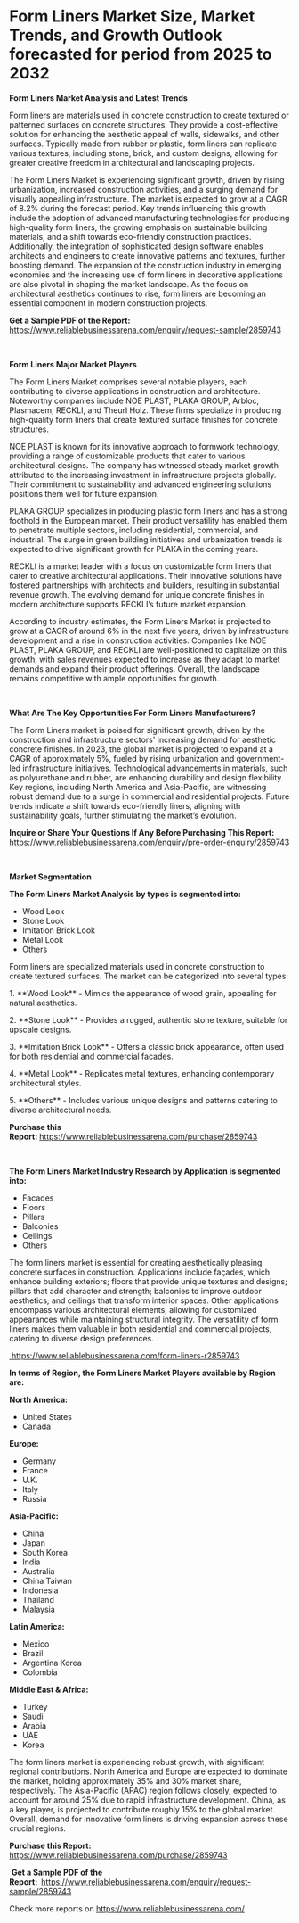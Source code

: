<p><h1>Form Liners Market Size, Market Trends, and Growth Outlook forecasted for period from 2025 to 2032</h1></p><p><strong>Form Liners Market Analysis and Latest Trends</strong></p>
<p><p>Form liners are materials used in concrete construction to create textured or patterned surfaces on concrete structures. They provide a cost-effective solution for enhancing the aesthetic appeal of walls, sidewalks, and other surfaces. Typically made from rubber or plastic, form liners can replicate various textures, including stone, brick, and custom designs, allowing for greater creative freedom in architectural and landscaping projects.</p><p>The Form Liners Market is experiencing significant growth, driven by rising urbanization, increased construction activities, and a surging demand for visually appealing infrastructure. The market is expected to grow at a CAGR of 8.2% during the forecast period. Key trends influencing this growth include the adoption of advanced manufacturing technologies for producing high-quality form liners, the growing emphasis on sustainable building materials, and a shift towards eco-friendly construction practices. Additionally, the integration of sophisticated design software enables architects and engineers to create innovative patterns and textures, further boosting demand. The expansion of the construction industry in emerging economies and the increasing use of form liners in decorative applications are also pivotal in shaping the market landscape. As the focus on architectural aesthetics continues to rise, form liners are becoming an essential component in modern construction projects.</p></p>
<p><strong>Get a Sample PDF of the Report:&nbsp;</strong> <a href="https://www.reliablebusinessarena.com/enquiry/request-sample/2859743?utm_campaign=2033&utm_medium=2&utm_source=Github&utm_content=ia&utm_term=12032025&utm_id=form-liners">https://www.reliablebusinessarena.com/enquiry/request-sample/2859743</a></p>
<p>&nbsp;</p>
<p><strong>Form Liners Major Market Players</strong></p>
<p><p>The Form Liners Market comprises several notable players, each contributing to diverse applications in construction and architecture. Noteworthy companies include NOE PLAST, PLAKA GROUP, Arbloc, Plasmacem, RECKLI, and Theurl Holz. These firms specialize in producing high-quality form liners that create textured surface finishes for concrete structures.</p><p>NOE PLAST is known for its innovative approach to formwork technology, providing a range of customizable products that cater to various architectural designs. The company has witnessed steady market growth attributed to the increasing investment in infrastructure projects globally. Their commitment to sustainability and advanced engineering solutions positions them well for future expansion.</p><p>PLAKA GROUP specializes in producing plastic form liners and has a strong foothold in the European market. Their product versatility has enabled them to penetrate multiple sectors, including residential, commercial, and industrial. The surge in green building initiatives and urbanization trends is expected to drive significant growth for PLAKA in the coming years.</p><p>RECKLI is a market leader with a focus on customizable form liners that cater to creative architectural applications. Their innovative solutions have fostered partnerships with architects and builders, resulting in substantial revenue growth. The evolving demand for unique concrete finishes in modern architecture supports RECKLI’s future market expansion.</p><p>According to industry estimates, the Form Liners Market is projected to grow at a CAGR of around 6% in the next five years, driven by infrastructure development and a rise in construction activities. Companies like NOE PLAST, PLAKA GROUP, and RECKLI are well-positioned to capitalize on this growth, with sales revenues expected to increase as they adapt to market demands and expand their product offerings. Overall, the landscape remains competitive with ample opportunities for growth.</p></p>
<p>&nbsp;</p>
<p><strong>What Are The Key Opportunities For Form Liners Manufacturers?</strong></p>
<p><p>The Form Liners market is poised for significant growth, driven by the construction and infrastructure sectors' increasing demand for aesthetic concrete finishes. In 2023, the global market is projected to expand at a CAGR of approximately 5%, fueled by rising urbanization and government-led infrastructure initiatives. Technological advancements in materials, such as polyurethane and rubber, are enhancing durability and design flexibility. Key regions, including North America and Asia-Pacific, are witnessing robust demand due to a surge in commercial and residential projects. Future trends indicate a shift towards eco-friendly liners, aligning with sustainability goals, further stimulating the market’s evolution.</p></p>
<p><strong>Inquire or Share Your Questions If Any Before Purchasing This Report:</strong> <a href="https://www.reliablebusinessarena.com/enquiry/pre-order-enquiry/2859743?utm_campaign=2033&utm_medium=2&utm_source=Github&utm_content=ia&utm_term=12032025&utm_id=form-liners">https://www.reliablebusinessarena.com/enquiry/pre-order-enquiry/2859743</a></p>
<p>&nbsp;</p>
<p><strong>Market Segmentation</strong></p>
<p><strong>The Form Liners Market Analysis by types is segmented into:</strong></p>
<p><ul><li>Wood Look</li><li>Stone Look</li><li>Imitation Brick Look</li><li>Metal Look</li><li>Others</li></ul></p>
<p><p>Form liners are specialized materials used in concrete construction to create textured surfaces. The market can be categorized into several types: </p><p>1. **Wood Look** - Mimics the appearance of wood grain, appealing for natural aesthetics. </p><p>2. **Stone Look** - Provides a rugged, authentic stone texture, suitable for upscale designs. </p><p>3. **Imitation Brick Look** - Offers a classic brick appearance, often used for both residential and commercial facades. </p><p>4. **Metal Look** - Replicates metal textures, enhancing contemporary architectural styles. </p><p>5. **Others** - Includes various unique designs and patterns catering to diverse architectural needs.</p></p>
<p><strong>Purchase this Report:&nbsp;</strong><a href="https://www.reliablebusinessarena.com/purchase/2859743?utm_campaign=2033&utm_medium=2&utm_source=Github&utm_content=ia&utm_term=12032025&utm_id=form-liners">https://www.reliablebusinessarena.com/purchase/2859743</a></p>
<p>&nbsp;</p>
<p><strong>The Form Liners Market Industry Research by Application is segmented into:</strong></p>
<p><ul><li>Facades</li><li>Floors</li><li>Pillars</li><li>Balconies</li><li>Ceilings</li><li>Others</li></ul></p>
<p><p>The form liners market is essential for creating aesthetically pleasing concrete surfaces in construction. Applications include façades, which enhance building exteriors; floors that provide unique textures and designs; pillars that add character and strength; balconies to improve outdoor aesthetics; and ceilings that transform interior spaces. Other applications encompass various architectural elements, allowing for customized appearances while maintaining structural integrity. The versatility of form liners makes them valuable in both residential and commercial projects, catering to diverse design preferences.</p></p>
<p><a href="https://www.reliablebusinessarena.com/form-liners-r2859743?utm_campaign=2033&utm_medium=2&utm_source=Github&utm_content=ia&utm_term=12032025&utm_id=form-liners">&nbsp;https://www.reliablebusinessarena.com/form-liners-r2859743</a></p>
<p><strong>In terms of Region, the Form Liners Market Players available by Region are:</strong></p>
<p>
    <p> <strong> North America: </strong>
        <ul>
            <li>United States</li>
            <li>Canada</li>
        </ul>
        </p> 
    <p> <strong> Europe: </strong>
        <ul>
            <li>Germany</li>
            <li>France</li>
            <li>U.K.</li>
            <li>Italy</li>
            <li>Russia</li>
        </ul>
        </p> 
    <p> <strong> Asia-Pacific: </strong>
        <ul>
            <li>China</li>
            <li>Japan</li>
            <li>South Korea</li>
            <li>India</li>
            <li>Australia</li>
            <li>China Taiwan</li>
            <li>Indonesia</li>
            <li>Thailand</li>
            <li>Malaysia</li>
        </ul>
        </p> 
    <p> <strong> Latin America: </strong>
        <ul>
            <li>Mexico</li>
            <li>Brazil</li>
            <li>Argentina Korea</li>
            <li>Colombia</li>
        </ul>
        </p> 
    <p> <strong> Middle East & Africa: </strong>
        <ul>
            <li>Turkey</li>
            <li>Saudi</li>
            <li>Arabia</li>
            <li>UAE</li>
            <li>Korea</li>
        </ul>
    </p>
    </p>
<p><p>The form liners market is experiencing robust growth, with significant regional contributions. North America and Europe are expected to dominate the market, holding approximately 35% and 30% market share, respectively. The Asia-Pacific (APAC) region follows closely, expected to account for around 25% due to rapid infrastructure development. China, as a key player, is projected to contribute roughly 15% to the global market. Overall, demand for innovative form liners is driving expansion across these crucial regions. </p></p>
<p><strong>Purchase this Report: </strong><a href="https://www.reliablebusinessarena.com/purchase/2859743?utm_campaign=2033&utm_medium=2&utm_source=Github&utm_content=ia&utm_term=12032025&utm_id=form-liners">https://www.reliablebusinessarena.com/purchase/2859743</a></p>
<p>&nbsp;<strong>Get a Sample PDF of the Report:&nbsp;&nbsp;</strong><a href="https://www.reliablebusinessarena.com/enquiry/request-sample/2859743?utm_campaign=2033&utm_medium=2&utm_source=Github&utm_content=ia&utm_term=12032025&utm_id=form-liners">https://www.reliablebusinessarena.com/enquiry/request-sample/2859743</a></p>
<p><strong></strong></p>
<p>Check more reports on <a href="https://www.reliablebusinessarena.com/?utm_campaign=2033&utm_medium=2&utm_source=Github&utm_content=ia&utm_term=12032025&utm_id=form-liners">https://www.reliablebusinessarena.com/</a></p>
